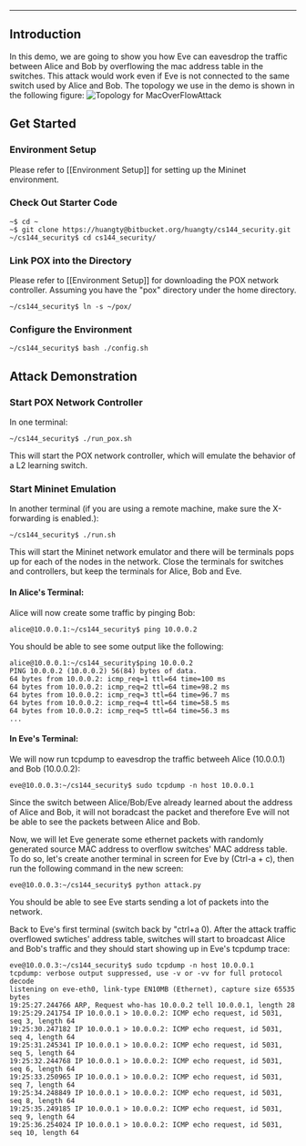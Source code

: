 ***
## Introduction

In this demo, we are going to show you how Eve can eavesdrop the traffic between Alice and Bob by overflowing the mac address table in the switches. This attack would work even if Eve is not connected to the same switch used by Alice and Bob. The topology we use in the demo is shown in the following figure:
![Topology for MacOverFlowAttack](http://yuba.stanford.edu/~huangty/cs144/images/MacOverflowAttack.png)


## Get Started
### Environment Setup
Please refer to [[Environment Setup]] for setting up the Mininet environment.

### Check Out Starter Code
```no-highlight
~$ cd ~
~$ git clone https://huangty@bitbucket.org/huangty/cs144_security.git
~/cs144_security$ cd cs144_security/
```

### Link POX into the Directory
Please refer to [[Environment Setup]] for downloading the POX network controller.
Assuming you have the "pox" directory under the home directory. 
```no-highlight
~/cs144_security$ ln -s ~/pox/
```

### Configure the Environment
```no-highlight
~/cs144_security$ bash ./config.sh
```

## Attack Demonstration
### Start POX Network Controller 
In one terminal:
```no-highlight
~/cs144_security$ ./run_pox.sh
```
This will start the POX network controller, which will emulate the behavior of a L2 learning switch. 

### Start Mininet Emulation 
In another terminal (if you are using a remote machine, make sure the X-forwarding is enabled.):
```no-highlight
~/cs144_security$ ./run.sh
```
This will start the Mininet network emulator and there will be terminals pops up for each of the nodes in the network. Close the terminals for switches and controllers, but keep the terminals for Alice, Bob and Eve. 

#### In Alice's Terminal:
Alice will now create some traffic by pinging Bob:
```no-highlight
alice@10.0.0.1:~/cs144_security$ ping 10.0.0.2
```
You should be able to see some output like the following: 
```no-highlight
alice@10.0.0.1:~/cs144_security$ping 10.0.0.2
PING 10.0.0.2 (10.0.0.2) 56(84) bytes of data.
64 bytes from 10.0.0.2: icmp_req=1 ttl=64 time=100 ms
64 bytes from 10.0.0.2: icmp_req=2 ttl=64 time=98.2 ms
64 bytes from 10.0.0.2: icmp_req=3 ttl=64 time=96.7 ms
64 bytes from 10.0.0.2: icmp_req=4 ttl=64 time=58.5 ms
64 bytes from 10.0.0.2: icmp_req=5 ttl=64 time=56.3 ms
...
```

#### In Eve's Terminal:
We will now run tcpdump to eavesdrop the traffic betweeh Alice (10.0.0.1) and Bob (10.0.0.2):
```no-highlight
eve@10.0.0.3:~/cs144_security$ sudo tcpdump -n host 10.0.0.1
```
Since the switch between Alice/Bob/Eve already learned about the address of Alice and Bob, it will not boradcast the packet and therefore Eve will not be able to see the packets between Alice and Bob.

Now, we will let Eve generate some ethernet packets with randomly generated source MAC address to overflow switches' MAC address table. To do so, let's create another terminal in screen for Eve by (Ctrl-a + c), then run the following command in the new screen:
```no-highlight
eve@10.0.0.3:~/cs144_security$ python attack.py 
```
You should be able to see Eve starts sending a lot of packets into the network. 

Back to Eve's first terminal (switch back by "ctrl+a 0). After the attack traffic overflowed swtiches' address table, switches will start to broadcast Alice and Bob's traffic and they should start showing up in Eve's tcpdump trace:
```no-highlight
eve@10.0.0.3:~/cs144_security$ sudo tcpdump -n host 10.0.0.1
tcpdump: verbose output suppressed, use -v or -vv for full protocol decode
listening on eve-eth0, link-type EN10MB (Ethernet), capture size 65535 bytes
19:25:27.244766 ARP, Request who-has 10.0.0.2 tell 10.0.0.1, length 28
19:25:29.241754 IP 10.0.0.1 > 10.0.0.2: ICMP echo request, id 5031, seq 3, length 64
19:25:30.247182 IP 10.0.0.1 > 10.0.0.2: ICMP echo request, id 5031, seq 4, length 64
19:25:31.245341 IP 10.0.0.1 > 10.0.0.2: ICMP echo request, id 5031, seq 5, length 64
19:25:32.244768 IP 10.0.0.1 > 10.0.0.2: ICMP echo request, id 5031, seq 6, length 64
19:25:33.250965 IP 10.0.0.1 > 10.0.0.2: ICMP echo request, id 5031, seq 7, length 64
19:25:34.248849 IP 10.0.0.1 > 10.0.0.2: ICMP echo request, id 5031, seq 8, length 64
19:25:35.249185 IP 10.0.0.1 > 10.0.0.2: ICMP echo request, id 5031, seq 9, length 64
19:25:36.254024 IP 10.0.0.1 > 10.0.0.2: ICMP echo request, id 5031, seq 10, length 64
```
